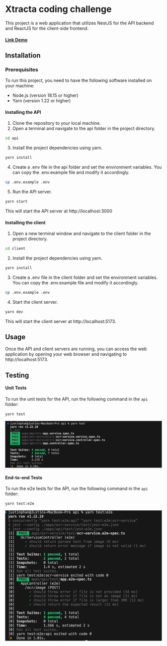 # Xtracta coding challenge

This project is a web application that utilizes NestJS for the API backend and ReactJS for the client-side frontend.

#### [Link Demo](https://www.loom.com/share/6b57f52a740243cfa7fb797e5f789fd1)

## Installation

### Prerequisites

To run this project, you need to have the following software installed on your machine:

- Node.js (version 18.15 or higher)
- Yarn (version 1.22 or higher)

#### Installing the API

1. Clone the repository to your local machine.
2. Open a terminal and navigate to the api folder in the project directory.

```bash
cd api
```

3. Install the project dependencies using yarn.

```bash
yarn install
```

4. Create a .env file in the api folder and set the environment variables. You can copy the .env.example file and modify it accordingly.

```bash
cp .env.example .env
```

5. Run the API server.

```bash
yarn start
```

This will start the API server at http://localhost:3000

#### Installing the client

1. Open a new terminal window and navigate to the client folder in the project directory.

```bash
cd client
```

2. Install the project dependencies using yarn.

```bash
yarn install
```

3. Create a .env file in the client folder and set the environment variables. You can copy the .env.example file and modify it accordingly.

```bash
cp .env.example .env
```

4. Start the client server.

```bash
yarn dev
```

This will start the client server at http://localhost:5173.

## Usage

Once the API and client servers are running, you can access the web application by opening your web browser and navigating to http://localhost:5173.

## Testing

#### Unit Tests

To run the unit tests for the API, run the following command in the `api` folder:

```bash
yarn test
```

![](./docs/unit-test.png)

#### End-to-end Tests

To run the e2e tests for the API, run the following command in the `api` folder:

```bash
yarn test:e2e
```

![](./docs/e2e-test.png)
